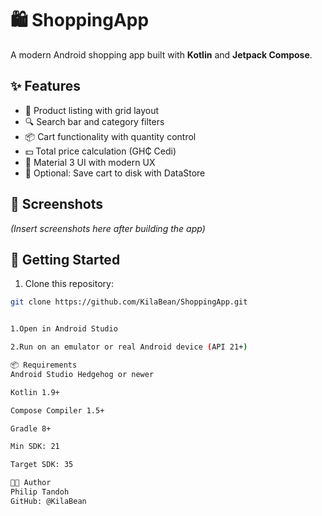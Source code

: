 # 🛍️ ShoppingApp

A modern Android shopping app built with **Kotlin** and **Jetpack Compose**.

## ✨ Features

- 🛒 Product listing with grid layout
- 🔍 Search bar and category filters
- 📦 Cart functionality with quantity control
- 💵 Total price calculation (GH₵ Cedi)
- 💎 Material 3 UI with modern UX
- 💾 Optional: Save cart to disk with DataStore

## 📸 Screenshots

*(Insert screenshots here after building the app)*

## 🚀 Getting Started

1. Clone this repository:

```bash
git clone https://github.com/KilaBean/ShoppingApp.git


1.Open in Android Studio

2.Run on an emulator or real Android device (API 21+)

📦 Requirements
Android Studio Hedgehog or newer

Kotlin 1.9+

Compose Compiler 1.5+

Gradle 8+

Min SDK: 21

Target SDK: 35

👨‍💻 Author
Philip Tandoh
GitHub: @KilaBean
